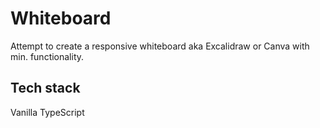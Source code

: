 # Whiteboard

Attempt to create a responsive whiteboard aka Excalidraw or Canva with min. functionality.

## Tech stack
Vanilla TypeScript